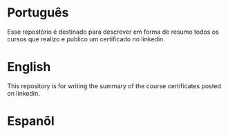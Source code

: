 

# Português

Esse repostório é destinado para descrever em forma de resumo todos os cursos que realizo e publico um certificado no linkedin.


# English 

This repository is for writing the summary of the course certificates posted on linkedin.


# Espanõl 






